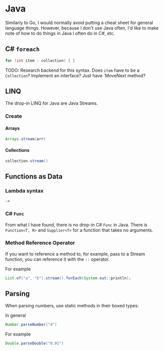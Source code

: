 # Java

Similarly to Go, I would normally avoid putting a cheat sheet for general language things. However, because I don't use Java often, I'd like to make note of how to do things in Java I often do in C#, etc.

## C# `foreach`

```java
for (int item : collection) { }
```

TODO: Research backend for this syntax.
Does `item` have to be a `Collection`? Implement an interface? Just have `MoveNext method?

## LINQ

The drop-in LINQ for Java are Java Streams.

### Create

#### Arrays

```java
Arrays.stream(arr)
```

#### Collections

```java
collection.stream()
```

## Functions as Data

### Lambda syntax

`->`

### C# `Func`

From what I have found, there is no drop-in C# `Func` in Java. There is `Function<T, R>` and `Supplier<T>` for a function that takes no arguments.

### Method Reference Operator

If you want to reference a method to, for example, pass to a Stream function, you can reference it with the `::` operator.

For example

```java
List.of("a", "b").stream().forEach(System.out::println);
```

## Parsing

When parsing numbers, use static methods in their boxed types:

In general

```java
Number.parseNumber("4")
```

For example

```java
Double.parseDouble("0.01")
```
